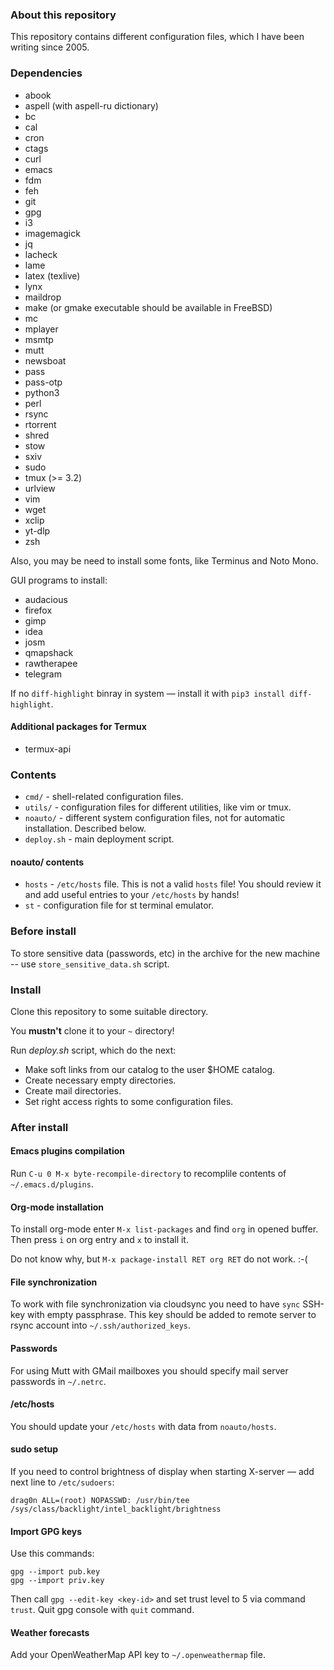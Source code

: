 ### About this repository

This repository contains different configuration files, which I have been writing since 2005.

### Dependencies

* abook
* aspell (with aspell-ru dictionary)
* bc
* cal
* cron
* ctags
* curl
* emacs
* fdm
* feh
* git
* gpg
* i3
* imagemagick
* jq
* lacheck
* lame
* latex (texlive)
* lynx
* maildrop
* make (or gmake executable should be available in FreeBSD)
* mc
* mplayer
* msmtp
* mutt
* newsboat
* pass
* pass-otp
* python3
* perl
* rsync
* rtorrent
* shred
* stow
* sxiv
* sudo
* tmux (>= 3.2)
* urlview
* vim
* wget
* xclip
* yt-dlp
* zsh

Also, you may be need to install some fonts, like Terminus and Noto Mono.

GUI programs to install:
* audacious
* firefox
* gimp
* idea
* josm
* qmapshack
* rawtherapee
* telegram

If no `diff-highlight` binray in system — install it with `pip3 install diff-highlight`.

#### Additional packages for Termux

* termux-api

### Contents

* `cmd/` - shell-related configuration files.
* `utils/` - configuration files for different utilities, like vim or tmux.
* `noauto/` - different system configuration files, not for automatic installation. Described below.
* `deploy.sh` - main deployment script.

#### noauto/ contents

* `hosts` - `/etc/hosts` file. This is not a valid `hosts` file! You should review it and add useful entries to your `/etc/hosts` by hands!
* `st` - configuration file for st terminal emulator.

### Before install

To store sensitive data (passwords, etc) in the archive for the new machine -- use `store_sensitive_data.sh` script.

### Install

Clone this repository to some suitable directory.

You **mustn't** clone it to your `~` directory!

Run *deploy.sh* script, which do the next:
* Make soft links from our catalog to the user $HOME catalog.
* Create necessary empty directories.
* Create mail directories.
* Set right access rights to some configuration files.

### After install

#### Emacs plugins compilation

Run `C-u 0 M-x byte-recompile-directory` to recomplile contents of `~/.emacs.d/plugins`.

#### Org-mode installation

To install org-mode enter `M-x list-packages` and find `org` in opened buffer. Then press `i` on org entry and `x` to install it.

Do not know why, but `M-x package-install RET org RET` do not work. :-(

#### File synchronization

To work with file synchronization via cloudsync you need to have `sync` SSH-key with empty passphrase. This key should be added to remote server to rsync account into
`~/.ssh/authorized_keys`.

#### Passwords

For using Mutt with GMail mailboxes you should specify mail server passwords in `~/.netrc`.

#### /etc/hosts

You should update your `/etc/hosts` with data from `noauto/hosts`.

#### sudo setup

If you need to control brightness of display when starting X-server — add next line to `/etc/sudoers`:

```
drag0n ALL=(root) NOPASSWD: /usr/bin/tee /sys/class/backlight/intel_backlight/brightness
```

#### Import GPG keys

Use this commands:
```
gpg --import pub.key
gpg --import priv.key
```

Then call `gpg --edit-key <key-id>` and set trust level to 5 via command `trust`. Quit gpg console with `quit` command.

#### Weather forecasts

Add your OpenWeatherMap API key to `~/.openweathermap` file.

